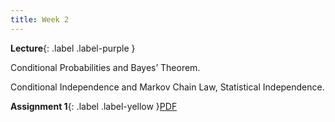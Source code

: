 ```yaml
---
title: Week 2
---
```


 **Lecture**{: .label .label-purple }

Conditional Probabilities and Bayes’ Theorem.

Conditional Independence and Markov Chain Law, Statistical Independence.

  **Assignment 1**{: .label .label-yellow }[PDF](../assets/lectures/Q1.pdf)
